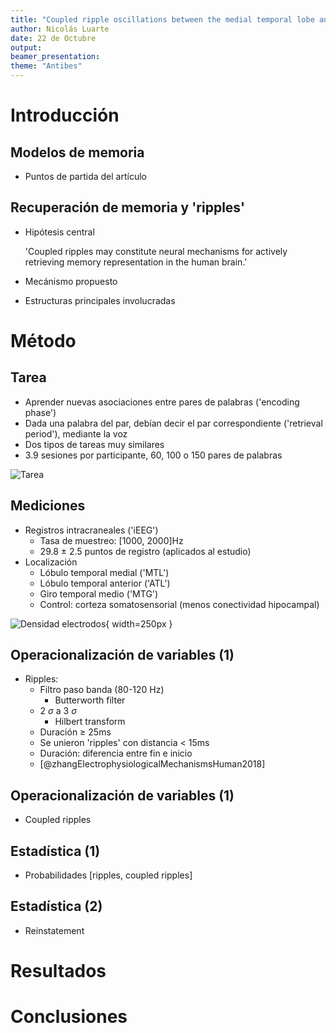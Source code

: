 ```yaml
---
title: "Coupled ripple oscillations between the medial temporal lobe and neocortex retrieve human memory supplementary"
author: Nicolás Luarte
date: 22 de Octubre
output: 
beamer_presentation:
theme: "Antibes"
---
```


# Introducción

## Modelos de memoria
- Puntos de partida del artículo

## Recuperación de memoria y 'ripples'

- Hipótesis central

    'Coupled ripples may constitute neural mechanisms for actively retrieving memory representation in the human brain.'
    
- Mecánismo propuesto
- Estructuras principales involucradas

# Método

## Tarea

- Aprender nuevas asociaciones entre pares de palabras ('encoding phase')
- Dada una palabra del par, debían decir el par correspondiente ('retrieval period'), mediante la voz
- Dos tipos de tareas muy similares
- 3.9 sesiones por participante, 60, 100 o 150 pares de palabras

![Tarea](/home/nicoluarte/paper_phd/images/task.png)

## Mediciones

- Registros intracraneales ('iEEG')
    * Tasa de muestreo: [1000, 2000]Hz
    * 29.8 ± 2.5 puntos de registro (aplicados al estudio)
- Localización
    * Lóbulo temporal medial ('MTL')
    * Lóbulo temporal anterior ('ATL')
    * Giro temporal medio ('MTG')
    * Control: corteza somatosensorial (menos conectividad hipocampal)
    
![Densidad electrodos](/home/nicoluarte/paper_phd/images/eeg_recordings.png){ width=250px }
    
## Operacionalización de variables (1)
- Ripples:
    * Filtro paso banda (80-120 Hz)
        * Butterworth filter
    * 2 $\sigma$ a 3 $\sigma$
        * Hilbert transform
    * Duración $\ge$ 25ms
    * Se unieron 'ripples' con distancia < 15ms
    * Duración: diferencia entre fin e inicio
    * [@zhangElectrophysiologicalMechanismsHuman2018] 
    
## Operacionalización de variables (1)
- Coupled ripples

## Estadística (1)
- Probabilidades [ripples, coupled ripples]

## Estadística (2)
- Reinstatement

# Resultados

# Conclusiones

